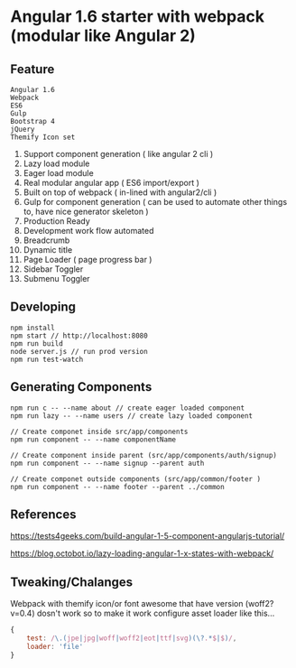 # Angular 1.6 starter with webpack (modular like Angular 2)

## Feature

```
Angular 1.6
Webpack
ES6
Gulp
Bootstrap 4
jQuery
Themify Icon set
```

1. Support component generation ( like angular 2 cli )
2. Lazy load module
3. Eager load module
4. Real modular angular app ( ES6 import/export )
5. Built on top of webpack ( in-lined with angular2/cli )
6. Gulp for component generation ( can be used to automate other things to, have nice generator skeleton ) 
7. Production Ready 
8. Development work flow automated
9. Breadcrumb
10. Dynamic title
11. Page Loader ( page progress bar )
12. Sidebar Toggler
13. Submenu Toggler


## Developing

```
npm install
npm start // http://localhost:8080
npm run build
node server.js // run prod version
npm run test-watch
```

## Generating Components

```
npm run c -- --name about // create eager loaded component
npm run lazy -- --name users // create lazy loaded component
```

```
// Create componet inside src/app/components
npm run component -- --name componentName

// Create component inside parent (src/app/components/auth/signup)
npm run component -- --name signup --parent auth

// Create componet outside components (src/app/common/footer )
npm run component -- --name footer --parent ../common
```

## References 

https://tests4geeks.com/build-angular-1-5-component-angularjs-tutorial/

https://blog.octobot.io/lazy-loading-angular-1-x-states-with-webpack/

## Tweaking/Chalanges

Webpack with themify icon/or font awesome that have version (woff2?v=0.4) dosn't work so to make it work configure asset loader like this...

```javascript
{
	test: /\.(jpe|jpg|woff|woff2|eot|ttf|svg)(\?.*$|$)/,      
	loader: 'file'
}
```